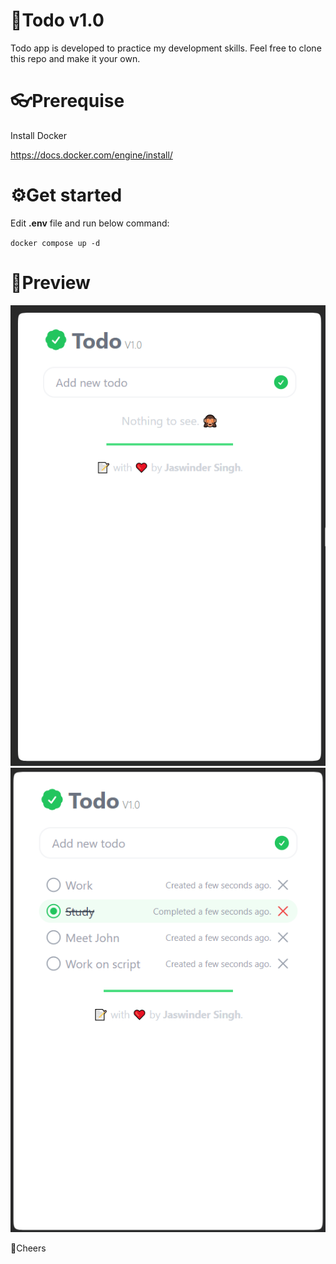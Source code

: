 # 📝Todo v1.0

Todo app is developed to practice my development skills. Feel free to clone this repo and make it your own.

# 👓Prerequise

Install Docker

https://docs.docker.com/engine/install/

# ⚙Get started

Edit **.env** file and run below command:

`docker compose up -d`

# 👀Preview

![Main Screen](https://raw.githubusercontent.com/jaswindersinghnarula/todo-v1.0/master/imgs/1.png)
![Main Screen](https://raw.githubusercontent.com/jaswindersinghnarula/todo-v1.0/master/imgs/2.png)

🍻Cheers
